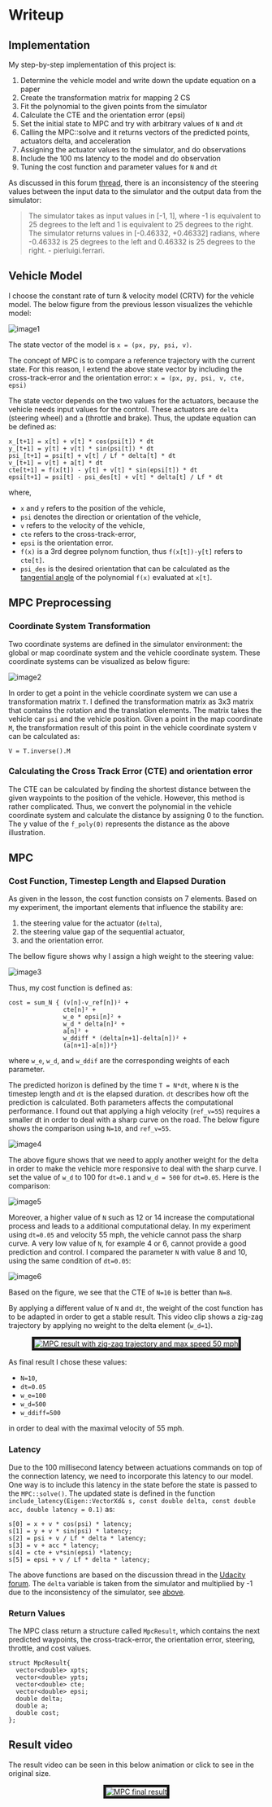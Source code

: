# Writeup

## Implementation
My step-by-step implementation of this project is:
1. Determine the vehicle model and write down the update equation on a paper
2. Create the transformation matrix for mapping 2 CS 
3. Fit the polynomial to the given points from the simulator
4. Calculate the CTE and the orientation error (epsi)
5. Set the initial state to MPC and try with arbitrary values of `N` and `dt`
6. Calling the MPC::solve and it returns vectors of the predicted points, actuators delta, and acceleration
7. Assigning the actuator values to the simulator, and do observations
8. Include the 100 ms latency to the model and do observation
9. Tuning the cost function and parameter values for `N` and `dt`


As discussed in this forum [thread](https://discussions.udacity.com/t/here-is-some-advice-about-steering-values/276487), there is an inconsistency of the steering values between the input data to the simulator and the output data from the simulator:

> The simulator takes as input values in [-1, 1], where -1 is equivalent to 25 degrees to the left and 1 is equivalent to 25 degrees to the right.
The simulator returns values in [-0.46332, +0.46332] radians, where -0.46332 is 25 degrees to the left and 0.46332 is 25 degrees to the right. - pierluigi.ferrari.



## Vehicle Model
I choose the constant rate of turn & velocity model (CRTV) for the vehicle model. The below figure from the previous lesson visualizes the vehichle model:

![image1]

The state vector of the model is `x = (px, py, psi, v)`.

The concept of MPC is to compare a reference trajectory with the current state. For this reason, I extend the above state vector by including the cross-track-error and the orientation error: `x = (px, py, psi, v, cte, epsi)`

The state vector depends on the two values for the actuators, because the vehicle needs input values for the control. These actuators are `delta` (steering wheel) and `a` (throttle and brake). Thus, the update equation can be defined as:

    x_[t+1] = x[t] + v[t] * cos(psi[t]) * dt
    y_[t+1] = y[t] + v[t] * sin(psi[t]) * dt
    psi_[t+1] = psi[t] + v[t] / Lf * delta[t] * dt
    v_[t+1] = v[t] + a[t] * dt
    cte[t+1] = f(x[t]) - y[t] + v[t] * sin(epsi[t]) * dt
    epsi[t+1] = psi[t] - psi_des[t] + v[t] * delta[t] / Lf * dt

where,
* `x` and `y` refers to the position of the vehicle,
* `psi` denotes the direction or orientation of the vehicle,
* `v` refers to the velocity of the vehicle,
* `cte` refers to the cross-track-error,
* `epsi` is the orientation error.
* `f(x)` is a 3rd degree polynom function, thus `f(x[t])-y[t]` refers to `cte[t]`.
* `psi_des` is the desired orientation that can be calculated as the [tangential angle](https://en.wikipedia.org/wiki/Tangential_angle) of the polynomial `f(x)` evaluated at `x​[t]`.

## MPC Preprocessing
### Coordinate System Transformation
Two coordinate systems are defined in the simulator environment: the global or map coordinate system and the vehicle coordinate system. These coordinate systems can be visualized as below figure:

![image2]

In order to get a point in the vehicle coordinate system we can use a transformation matrix `T`. I defined the transformation matrix as 3x3 matrix that contains the rotation and the translation elements. The matrix takes the vehicle car `psi` and the vehicle position. Given a point in the map coordinate `M`, the transformation result of this point in the vehicle coordinate system `V` can be calculated as:

    V = T.inverse().M

### Calculating the Cross Track Error (CTE) and orientation error
The CTE can be calculated by finding the shortest distance between the given waypoints to the position of the vehicle. However, this method is rather complicated. Thus, we convert the polynomial in the vehicle coordinate system and calculate the distance by assigning 0 to the function. The y value of the `f_poly(0)` represents the distance as the above illustration.


## MPC

### Cost Function, Timestep Length and Elapsed Duration

As given in the lesson, the cost function consists on 7 elements. Based on my experiment, the important elements that influence the stability are:

1. the steering value for the actuator (`delta`), 
2. the steering value gap of the sequential actuator,
3. and the orientation error. 

The bellow figure shows why I assign a high weight to the steering value:

![image3]

Thus, my cost function is defined as:

    cost = sum_N { (v[n]-v_ref[n])² + 
                   cte[n]² +
                   w_e * epsi[n]² +
                   w_d * delta[n]² +
                   a[n]² +
                   w_ddiff * (delta[n+1]-delta[n])² +
                   (a[n+1]-a[n])²}

where `w_e`, `w_d`, and `w_ddif` are the corresponding weights of each parameter.



The predicted horizon is defined by the time `T = N*dt`, where `N` is the timestep length and `dt` is the elapsed duration. `dt` describes how oft the prediction is calculated. Both parameters affects the computational performance. I found out that applying a high velocity (`ref_v=55`) requires a smaller dt in order to deal with a sharp curve on the road. The below figure shows the comparison using `N=10`, and `ref_v=55`.

![image4]

The above figure shows that we need to apply another weight for the delta in order to make the vehicle more responsive to deal with the sharp curve. I set the value of `w_d` to 100 for `dt=0.1` and `w_d = 500` for `dt=0.05`. Here is the comparison:

![image5]

Moreover, a higher value of `N` such as 12 or 14 increase the computational process and leads to a additional computational delay. In my experiment using `dt=0.05` and velocity 55 mph, the vehicle cannot pass the sharp curve. A very low value of `N`, for example 4 or 6, cannot provide a good prediction and control. I compared the parameter `N` with value 8 and 10, using the same condition of `dt=0.05`:

![image6]

Based on the figure, we see that the CTE of `N=10` is better than `N=8`. 

By applying a different value of `N` and `dt`, the weight of the cost function has to be adapted in order to get a stable result. This video clip shows a zig-zag trajectory by applying no weight to the delta element (`w_d=1`). 

<p align="center">
<a href="https://drive.google.com/open?id=0B2EMsm6nYzwWOTkyVE9CMFhTT0E
" target="_blank"><img src="./img/mpc_result_v50.gif" 
alt="MPC result with zig-zag trajectory and max speed 50 mph" border="5" /></a>
</p>

As final result I chose these values:

* `N=10`, 
* `dt=0.05`
* `w_e=100`
* `w_d=500`
* `w_ddiff=500` 

in order to deal with the maximal velocity of 55 mph. 


### Latency
Due to the 100 millisecond latency between actuations commands on top of the connection latency, we need to incorporate this latency to our model. One way is to include this latency in the state before the state is passed to the `MPC::solve()`. The updated state is defined in the function `include_latency(Eigen::VectorXd& s, const double delta, const double acc, double latency = 0.1)` as:

    s[0] = x + v * cos(psi) * latency;
    s[1] = y + v * sin(psi) * latency;
    s[2] = psi + v / Lf * delta * latency;
    s[3] = v + acc * latency;
    s[4] = cte + v*sin(epsi) *latency;
    s[5] = epsi + v / Lf * delta * latency;

The above functions are based on the discussion thread in the [Udacity forum](https://discussions.udacity.com/t/how-to-incorporate-latency-into-the-model/257391). The `delta` variable is taken from the simulator and multiplied by -1 due to the inconsistency of the simulator, see [above](#implementation).

### Return Values
The MPC class return a structure called `MpcResult`, which contains the next predicted waypoints, the cross-track-error, the orientation error, steering, throttle, and cost values.

    struct MpcResult{
      vector<double> xpts;
      vector<double> ypts;
      vector<double> cte;
      vector<double> epsi;
      double delta;
      double a;
      double cost;
    };

## Result video

The result video can be seen in this below animation or click to see in the original size.

<p align="center">
<a href="https://drive.google.com/open?id=0B2EMsm6nYzwWemVmVmx2dWlvak0
" target="_blank"><img src="./img/mpc_result_N10dt005.gif" 
alt="MPC final result" border="5" /></a>
</p>

[//]: # (Image References)

[image1]: ./img/vehicle_model.png "Vehicle Model"
[image2]: ./img/cte_calc.png "Calculating CTE"
[image3]: ./img/exp_N10_dt005_w_d100.png "Oscillation"
[image4]: ./img/exp_compare_dt_same_cost.png "dt comparison"
[image5]: ./img/exp_diff_dt_diff_wd.png "Optimal cost, dt and N"
[image6]: ./img/exp_compareN.png "N comparison"